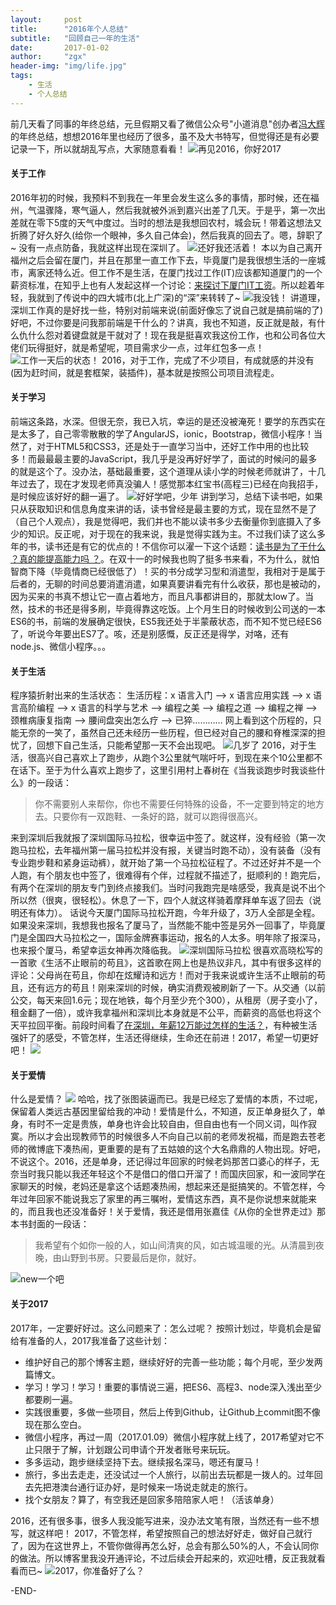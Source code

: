 ```yaml
---
layout:     post
title:      "2016年个人总结"
subtitle:   "回顾自己一年的生活"
date:       2017-01-02
author:     "zgx"
header-img: "img/life.jpg"
tags:
    - 生活
    - 个人总结
---
```



 
前几天看了同事的年终总结，元旦假期又看了微信公众号"小道消息"创办者[冯大辉](http://dbanotes.net/review/my-2016-review.html)的年终总结，想想2016年里也经历了很多，虽不及大书特写，但觉得还是有必要记录一下，所以就胡乱写点，大家随意看看！ 
![再见2016，你好2017](http://function.bypanda.cn/blog/20170101/233728281.jpg?imageView2/1/w/580/h/336) 
#### 关于工作
2016年初的时候，我预料不到我在一年里会发生这么多的事情，那时候，还在福州，气温骤降，寒气逼人，然后我就被外派到嘉兴出差了几天。于是乎，第一次出差就在零下5度的天气中度过。当时的想法是我想回农村，城会玩！带着这想法又折腾了好久好久(给你一个眼神，多久自己体会)，然后我真的回去了。嗯，辞职了~ 没有一点点防备，我就这样出现在深圳了。
![还好我还活着！](http://function.bypanda.cn/blog/20170102/001512614.jpg?imageView2/1/w/460/h/200)
本以为自己离开福州之后会留在厦门，并且在那里一直工作下去，毕竟厦门是我很想生活的一座城市，离家还特么近。但工作不是生活，在厦门找过工作(IT)应该都知道厦门的一个薪资标准，在知乎上也有人发起这样一个讨论：[来探讨下厦门IT工资](https://www.zhihu.com/question/25525589)。所以趁着年轻，我就到了传说中的四大城市(北上广深)的“深”来转转了~
![我没钱！](http://function.bypanda.cn/blog/20170102/010110693.jpg)
讲道理，深圳工作真的是好找一些，特别对前端来说(前面好像忘了说自己就是搞前端的了)好吧，不过你要是问我那前端是干什么的？讲真，我也不知道，反正就是敲，有什么仇什么怨对着键盘就是干就对了！现在我是挺喜欢我这份工作，也和公司各位大佬们玩得挺好，就是希望呢，项目需求少一点，过年红包多一点！
![工作一天后的状态！](http://function.bypanda.cn/blog/20170102/000024491.jpg?imageView2/1/w/580/h/340)
2016，对于工作，完成了不少项目，有成就感的并没有(因为赶时间，就是套框架，装插件)，基本就是按照公司项目流程走。

#### 关于学习
前端这条路，水深。但很无奈，我已入坑，幸运的是还没被淹死！要学的东西实在是太多了，自己零零散散的学了AngularJS，ionic，Bootstrap，微信小程序！当然了，对于HTML5和CSS3，还是处于一直学习当中，还好工作中用的也比较多！而最最最主要的JavaScript，我几乎是没再好好学了，面试的时候问的最多的就是这个了。没办法，基础最重要，这个道理从读小学的时候老师就讲了，十几年过去了，现在才发现老师真没骗人！感觉那本红宝书(高程三)已经在向我招手，是时候应该好好的翻一遍了。
![好好学吧，少年](http://function.bypanda.cn/blog/20170102/020820421.jpg)
讲到学习，总结下读书吧，如果只从获取知识和信息角度来讲的话，读书曾经是最主要的方式，现在显然不是了（自己个人观点），我是觉得吧，我们并也不能以读书多少去衡量你到底摄入了多少的知识。反正呢，对于现在的我来说，我是觉得实践为主。不过我们读了这么多年的书，读书还是有它的优点的！不信你可以濯一下这个话题：[读书是为了干什么 ？真的能提高能力吗 ？](https://www.zhihu.com/question/28378880)。在双十一的时候我也购了挺多书来看，不为什么，就怕智商下降（毕竟情商已经很低了）！买的书分成学习型和消遣型，我相对于是属于后者的，无聊的时间总要消遣消遣，如果真要讲看完有什么收获，那也是被动的，因为买来的书真不想让它一直占着地方，而且凡事都讲目的，那就太low了。当然，技术的书还是得多刷，毕竟得靠这吃饭。上个月生日的时候收到公司送的一本ES6的书，前端的发展确定很快，ES5我还处于半蒙蔽状态，而不知不觉已经ES6了，听说今年要出ES7了。咳，还是别感慨，反正还是得学，对咯，还有node.js、微信小程序。。。

#### 关于生活
程序猿折射出来的生活状态：
生活历程：x 语言入门 —> x 语言应用实践 —> x 语言高阶编程 —> x 语言的科学与艺术 —> 编程之美 —> 编程之道 —> 编程之禅 —> 颈椎病康复指南 —> 腰间盘突出怎么疗 —> 已猝…………
网上看到这个历程的，只能无奈的一笑了，虽然自己还未经历一些历程，但已经对自己的腰和脊椎深深的担忧了，回想下自己生活，只能希望那一天不会出现吧。
![几岁了](http://function.bypanda.cn/blog/20170102/025328459.png)
2016，对于生活，很高兴自己喜欢上了跑步，从跑个3公里就气喘吁吁，到现在来个10公里都不在话下。至于为什么喜欢上跑步了，这里引用村上春树在《当我谈跑步时我谈些什么》的一段话：
>你不需要别人来帮你，你也不需要任何特殊的设备，不一定要到特定的地方去。只要你有一双跑鞋、一条好的路，就可以跑得很高兴。

来到深圳后我就报了深圳国际马拉松，很幸运中签了。就这样，没有经验（第一次跑马拉松，去年福州第一届马拉松并没有报，关键当时跑不动），没有装备（没有专业跑步鞋和紧身运动裤），就开始了第一个马拉松征程了。不过还好并不是一个人跑，有个朋友也中签了，很难得有个伴，过程就不描述了，挺顺利的！跑完后，有两个在深圳的朋友专门到终点接我们。当时问我跑完是啥感受，我真是说不出个所以然（很爽，很轻松）。休息了一下，四个人就这样骑着摩拜单车返了回去（说明还有体力）。
话说今天厦门国际马拉松开跑，今年升级了，3万人全部是全程。如果没来深圳，我想我也报名了厦马了，当然能不能中签是另外一回事了，毕竟厦门是全国四大马拉松之一，国际金牌赛事运动，报名的人太多。明年除了报深马，也来报个厦马，希望幸运女神再次降临我。
![深圳国际马拉松](http://function.bypanda.cn/blog/20170102/025958212.jpg?imageView2/1/w/520/h/280)
很喜欢高晓松写的一首歌《生活不止眼前的苟且》，这首歌在网上也是热议非凡，其中有很多这样的评论：父母尚在苟且，你却在炫耀诗和远方！而对于我来说或许生活不止眼前的苟且，还有远方的苟且！刚来深圳的时候，确实消费观被刷新了一下。从交通（以前公交，每天来回1.6元；现在地铁，每个月至少充个300），从租房（房子变小了，租金翻了一倍），或许我拿福州和深圳比本身就是不公平，而薪资的高低也将这个天平拉回平衡。前段时间看了[在深圳，年薪12万能过怎样的生活？](http://news.ifeng.com/a/20161024/50147713_0.shtml)，有种被生活强奸了的感受，不管怎样，生活还得继续，生命还在前进！2017，希望一切更好吧！
![](http://function.bypanda.cn/blog/20170102/134624136.png)

#### 关于爱情
什么是爱情？
![](http://function.bypanda.cn/blog/20170102/144213329.png)
哈哈，找了张图装逼而已。我是已经忘了爱情的本质，不过呢，保留着人类远古基因里留给我的冲动！爱情是什么，不知道，反正单身挺久了，单身，有时不一定是贵族，单身也许会比较自由，但自由也有一个同义词，叫作寂寞。所以才会出现教师节的时候很多人不向自己以前的老师发祝福，而是跑去苍老师的微博底下凑热闹，更重要的是有了五姑娘的这个大名鼎鼎的人物出现。好吧，不说这个。2016，还是单身，还记得过年回家的时候老妈那苦口婆心的样子，无奈当时我只能以我还年轻这个不是借口的借口开溜了！而国庆回家，和一波同学在家聊天的时候，老妈还是拿这个话题凑热闹，想起来还是挺搞笑的。不管怎样，今年过年回家不能说我忘了家里的再三嘱咐，爱情这东西，真不是你说想来就能来的，而且我也还没准备好！关于爱情，我还是借用张嘉佳《从你的全世界走过》那本书封面的一段话：
>我希望有个如你一般的人，如山间清爽的风，如古城温暖的光。从清晨到夜晚，由山野到书房。只要最后是你，就好。

![new一个吧](http://function.bypanda.cn/blog/20170102/150304767.jpg)

#### 关于2017
2017年，一定要好好过。这么问题来了：怎么过呢？
按照计划过，毕竟机会是留给有准备的人，2017我准备了这些计划：
* 维护好自己的那个博客主题，继续好好的完善一些功能；每个月呢，至少发两篇博文。
* 学习！学习！学习！重要的事情说三遍，把ES6、高程3、node深入浅出至少都要刷一遍。
* 实践很重要，多做一些项目，然后上传到Github，让Github上commit图不像现在那么空白。
* 微信小程序，再过一周（2017.01.09）微信小程序就上线了，2017希望对它不止只限于了解，计划跟公司申请个开发者账号来玩玩。
* 多多运动，跑步继续坚持下去。继续报名深马，嗯还有厦马！
* 旅行，多出去走走，还没试过一个人旅行，以前出去玩都是一拨人的。过年回去先把港澳台通行证办好，是时候来一场说走就走的旅行。
* 找个女朋友？算了，有空我还是回家多陪陪家人吧！（活该单身）

2016，还有很多事，很多人我没能写进来，没办法文笔有限，当然还有一些不想写，就这样吧！
2017，不管怎样，希望按照自己的想法好好走，做好自己就行了，因为在这世界上，不管你做得再怎么好，总会有那么50%的人，不会认同你的做法。所以博客里我没开通评论，不过后续会开起来的，欢迎吐槽，反正我就看看而已~
![2017，你准备好了么？](http://function.bypanda.cn/blog/20170102/151250896.png)

-END-





